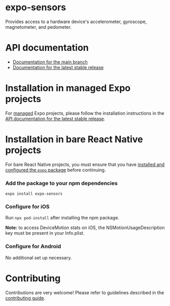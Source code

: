 # expo-sensors

Provides access to a hardware device's accelerometer, gyroscope, magnetometer, and pedometer.

# API documentation

- [Documentation for the main branch](https://github.com/expo/expo/blob/main/docs/pages/versions/unversioned/sdk/sensors.md)
- [Documentation for the latest stable release](https://docs.expo.dev/versions/latest/sdk/sensors/)

# Installation in managed Expo projects

For [managed](https://docs.expo.dev/versions/latest/introduction/managed-vs-bare/) Expo projects, please follow the installation instructions in the [API documentation for the latest stable release](https://docs.expo.dev/versions/latest/sdk/sensors/).

# Installation in bare React Native projects

For bare React Native projects, you must ensure that you have [installed and configured the `expo` package](https://docs.expo.dev/bare/installing-expo-modules/) before continuing.

### Add the package to your npm dependencies

```
expo install expo-sensors
```

### Configure for iOS

Run `npx pod-install` after installing the npm package.

**Note:** to access DeviceMotion stats on iOS, the NSMotionUsageDescription key must be present in your Info.plist.

### Configure for Android

No additional set up necessary.

# Contributing

Contributions are very welcome! Please refer to guidelines described in the [contributing guide](https://github.com/expo/expo#contributing).
